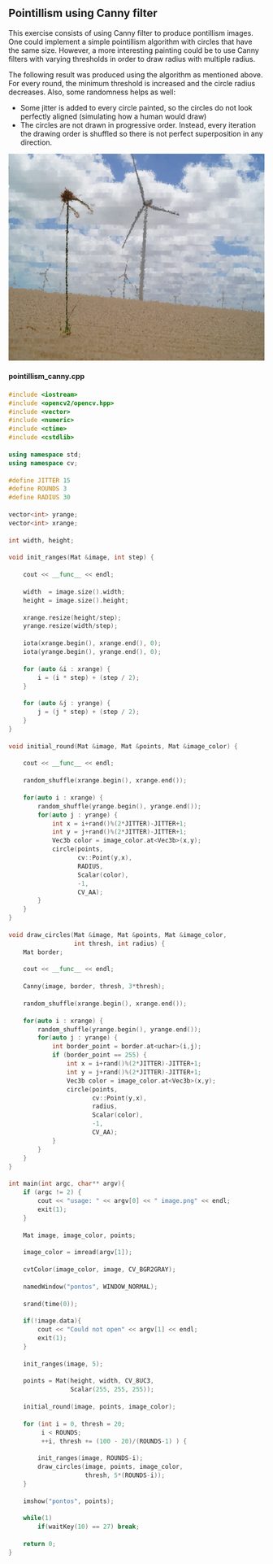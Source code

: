 ## Pointillism using Canny filter

This exercise consists of using Canny filter to produce pontillism images. One could implement a simple pointillism algorithm with circles that have the same size. However, a more interesting painting could be to use Canny filters with varying thresholds in order to draw radius with multiple radius.

The following result was produced using the algorithm as mentioned above. For every round, the minimum threshold is increased and the circle radius decreases. Also, some randomness helps as well: 

- Some jitter is added to every circle painted, so the circles do not look perfectly aligned (simulating how a human would draw)
- The circles are not drawn in progressive order. Instead, every iteration the drawing order is shuffled so there is not perfect superposition in any direction.

![Result of pointillism with Canny](./results/result_pointillism_canny.png)

#### pointillism_canny.cpp
```c++
#include <iostream>
#include <opencv2/opencv.hpp>
#include <vector>
#include <numeric>
#include <ctime>
#include <cstdlib>

using namespace std;
using namespace cv;

#define JITTER 15
#define ROUNDS 3
#define RADIUS 30

vector<int> yrange;
vector<int> xrange;

int width, height;

void init_ranges(Mat &image, int step) {
    
    cout << __func__ << endl;
    
    width  = image.size().width;
    height = image.size().height;

    xrange.resize(height/step);
    yrange.resize(width/step);

    iota(xrange.begin(), xrange.end(), 0); 
    iota(yrange.begin(), yrange.end(), 0);

    for (auto &i : xrange) {
        i = (i * step) + (step / 2);
    }

    for (auto &j : yrange) {
        j = (j * step) + (step / 2);
    }
}

void initial_round(Mat &image, Mat &points, Mat &image_color) {
    
    cout << __func__ << endl;
    
    random_shuffle(xrange.begin(), xrange.end());
    
    for(auto i : xrange) {
        random_shuffle(yrange.begin(), yrange.end());
        for(auto j : yrange) {
            int x = i+rand()%(2*JITTER)-JITTER+1;
            int y = j+rand()%(2*JITTER)-JITTER+1;
            Vec3b color = image_color.at<Vec3b>(x,y);
            circle(points,
                   cv::Point(y,x),
                   RADIUS,
                   Scalar(color),
                   -1,
                   CV_AA);
        }
    }
}

void draw_circles(Mat &image, Mat &points, Mat &image_color, 
                  int thresh, int radius) {
    Mat border;

    cout << __func__ << endl;

    Canny(image, border, thresh, 3*thresh);

    random_shuffle(xrange.begin(), xrange.end());
    
    for(auto i : xrange) {
        random_shuffle(yrange.begin(), yrange.end());
        for(auto j : yrange) {
            int border_point = border.at<uchar>(i,j);
            if (border_point == 255) {
                int x = i+rand()%(2*JITTER)-JITTER+1;
                int y = j+rand()%(2*JITTER)-JITTER+1;
                Vec3b color = image_color.at<Vec3b>(x,y);
                circle(points,
                       cv::Point(y,x),
                       radius,
                       Scalar(color),
                       -1,
                       CV_AA);
            }
        }
    }
} 

int main(int argc, char** argv){
    if (argc != 2) {
        cout << "usage: " << argv[0] << " image.png" << endl;
        exit(1);
    }

    Mat image, image_color, points;

    image_color = imread(argv[1]);

    cvtColor(image_color, image, CV_BGR2GRAY);

    namedWindow("pontos", WINDOW_NORMAL);

    srand(time(0));

    if(!image.data){
        cout << "Could not open" << argv[1] << endl;
        exit(1);
    }

    init_ranges(image, 5);

    points = Mat(height, width, CV_8UC3, 
                 Scalar(255, 255, 255));

    initial_round(image, points, image_color);

    for (int i = 0, thresh = 20; 
         i < ROUNDS;
         ++i, thresh += (100 - 20)/(ROUNDS-1) ) {

        init_ranges(image, ROUNDS-i); 
        draw_circles(image, points, image_color, 
                     thresh, 5*(ROUNDS-i));
    }
    
    imshow("pontos", points);

    while(1)
        if(waitKey(10) == 27) break;

    return 0;
}
```
